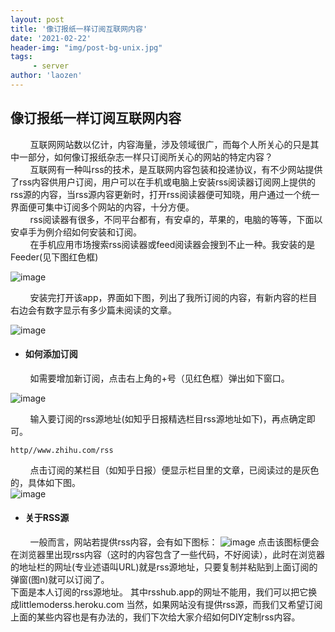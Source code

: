 ```yaml
---
layout: post
title: '像订报纸一样订阅互联网内容'
date: '2021-02-22'
header-img: "img/post-bg-unix.jpg"
tags:
     - server
author: 'laozen'
---
```


##   像订报纸一样订阅互联网内容
  
&nbsp;&nbsp;&nbsp;&nbsp;&nbsp;&nbsp;&nbsp;&nbsp;互联网网站数以亿计，内容海量，涉及领域很广，而每个人所关心的只是其中一部分，如何像订报纸杂志一样只订阅所关心的网站的特定内容？  
&nbsp;&nbsp;&nbsp;&nbsp;&nbsp;&nbsp;&nbsp;&nbsp;互联网有一种叫rss的技术，是互联网内容包装和投递协议，有不少网站提供了rss内容供用户订阅，用户可以在手机或电脑上安装rss阅读器订阅网上提供的rss源的内容，当rss源内容更新时，打开rss阅读器便可知晓，用户通过一个统一界面便可集中订阅多个网站的内容，十分方便。  
&nbsp;&nbsp;&nbsp;&nbsp;&nbsp;&nbsp;&nbsp;&nbsp;rss阅读器有很多，不同平台都有，有安卓的，苹果的，电脑的等等，下面以安卓手为例介绍如何安装和订阅。  
&nbsp;&nbsp;&nbsp;&nbsp;&nbsp;&nbsp;&nbsp;&nbsp;在手机应用市场搜索rss阅读器或feed阅读器会搜到不止一种。我安装的是Feeder(见下图红色框)  

![image](/scratch3/img/IMG_20210219_151305.jpg)

&nbsp;&nbsp;&nbsp;&nbsp;&nbsp;&nbsp;&nbsp;&nbsp;安装完打开该app，界面如下图，列出了我所订阅的内容，有新内容的栏目右边会有数字显示有多少篇未阅读的文章。

![image](/scratch3/img/IMG_20210219_152519.jpg)
      
- #### 如何添加订阅

&nbsp;&nbsp;&nbsp;&nbsp;&nbsp;&nbsp;&nbsp;&nbsp;如需要增加新订阅，点击右上角的+号（见红色框）弹出如下窗口。

![image](/scratch3/img/IMG_20210219_153436.jpg)

&nbsp;&nbsp;&nbsp;&nbsp;&nbsp;&nbsp;&nbsp;&nbsp;输入要订阅的rss源地址(如知乎日报精选栏目rss源地址如下)，再点确定即可。

```
http//www.zhihu.com/rss
```

&nbsp;&nbsp;&nbsp;&nbsp;&nbsp;&nbsp;&nbsp;&nbsp;点击订阅的某栏目（如知乎日报）便显示栏目里的文章，已阅读过的是灰色的，具体如下图。  
![image](/scratch3/img/Screenshot_2021-02-19-15-14-16-018_me.zsr.feeder.jpg)  

- #### 关于RSS源
&nbsp;&nbsp;&nbsp;&nbsp;&nbsp;&nbsp;&nbsp;&nbsp;一般而言，网站若提供rss内容，会有如下图标：
![image](/scratch3/img/15-32-17-017.jpg)
点击该图标便会在浏览器里出现rss内容（这时的内容包含了一些代码，不好阅读），此时在浏览器的地址栏的网址(专业述语叫URL)就是rss源地址，只要复制并粘贴到上面订阅的弹窗(图n)就可以订阅了。  
下面是本人订阅的rss源地址。
其中rsshub.app的网址不能用，我们可以把它换成littlemoderss.heroku.com
当然，如果网站没有提供rss源，而我们又希望订阅上面的某些内容也是有办法的，我们下次给大家介绍如何DIY定制rss内容。


